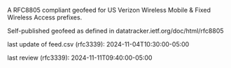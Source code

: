 

A RFC8805 compliant geofeed for US Verizon Wireless Mobile & Fixed Wireless Access prefixes.

Self-published geofeed as defined in datatracker.ietf.org/doc/html/rfc8805

last update of feed.csv (rfc3339): 2024-11-04T10:30:00-05:00

last review (rfc3339): 2024-11-11T09:40:00-05:00